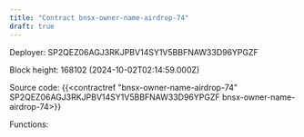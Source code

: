```yaml
---
title: "Contract bnsx-owner-name-airdrop-74"
draft: true
---
```

Deployer: SP2QEZ06AGJ3RKJPBV14SY1V5BBFNAW33D96YPGZF


 



Block height: 168102 (2024-10-02T02:14:59.000Z)

Source code: {{<contractref "bnsx-owner-name-airdrop-74" SP2QEZ06AGJ3RKJPBV14SY1V5BBFNAW33D96YPGZF bnsx-owner-name-airdrop-74>}}

Functions:


